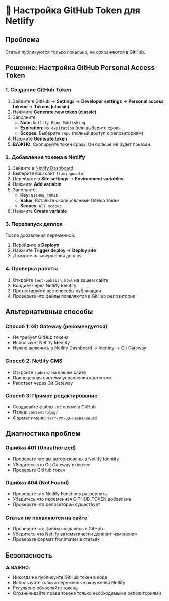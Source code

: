 # 🔑 Настройка GitHub Token для Netlify

## Проблема
Статьи публикуются только локально, не сохраняются в GitHub.

## Решение: Настройка GitHub Personal Access Token

### 1. Создание GitHub Token

1. Зайдите в GitHub → **Settings** → **Developer settings** → **Personal access tokens** → **Tokens (classic)**
2. Нажмите **Generate new token (classic)**
3. Заполните:
   - **Note**: `Netlify Blog Publishing`
   - **Expiration**: `No expiration` (или выберите срок)
   - **Scopes**: Выберите `repo` (полный доступ к репозиториям)
4. Нажмите **Generate token**
5. **ВАЖНО**: Скопируйте токен сразу! Он больше не будет показан.

### 2. Добавление токена в Netlify

1. Зайдите в [Netlify Dashboard](https://app.netlify.com)
2. Выберите ваш сайт `flamingoauto`
3. Перейдите в **Site settings** → **Environment variables**
4. Нажмите **Add variable**
5. Заполните:
   - **Key**: `GITHUB_TOKEN`
   - **Value**: Вставьте скопированный GitHub токен
   - **Scopes**: `All scopes`
6. Нажмите **Create variable**

### 3. Перезапуск деплоя

После добавления переменной:
1. Перейдите в **Deploys**
2. Нажмите **Trigger deploy** → **Deploy site**
3. Дождитесь завершения деплоя

### 4. Проверка работы

1. Откройте `test-publish.html` на вашем сайте
2. Войдите через Netlify Identity
3. Протестируйте все способы публикации
4. Проверьте что файлы появляются в GitHub репозитории

## Альтернативные способы

### Способ 1: Git Gateway (рекомендуется)
- Не требует GitHub токена
- Использует Netlify Identity
- Нужно включить в Netlify Dashboard → Identity → Git Gateway

### Способ 2: Netlify CMS
- Откройте `/admin/` на вашем сайте
- Полноценная система управления контентом
- Работает через Git Gateway

### Способ 3: Прямое редактирование
- Создавайте файлы `.md` прямо в GitHub
- Папка: `content/blog/`
- Формат имени: `YYYY-MM-DD-название.md`

## Диагностика проблем

### Ошибка 401 (Unauthorized)
- Проверьте что вы авторизованы в Netlify Identity
- Убедитесь что Git Gateway включен
- Проверьте GitHub токен

### Ошибка 404 (Not Found)
- Проверьте что Netlify Functions развернуты
- Убедитесь что переменная GITHUB_TOKEN добавлена
- Проверьте что репозиторий существует

### Статьи не появляются на сайте
- Проверьте что файлы создались в GitHub
- Убедитесь что Netlify автоматически деплоит изменения
- Проверьте формат frontmatter в статьях

## Безопасность

⚠️ **ВАЖНО**: 
- Никогда не публикуйте GitHub токен в коде
- Используйте только переменные окружения Netlify
- Регулярно обновляйте токены
- Ограничивайте права токена только необходимыми репозиториями
